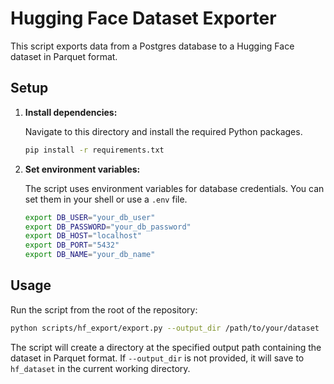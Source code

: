 # Hugging Face Dataset Exporter

This script exports data from a Postgres database to a Hugging Face dataset in Parquet format.

## Setup

1.  **Install dependencies:**

    Navigate to this directory and install the required Python packages.

    ```bash
    pip install -r requirements.txt
    ```

2.  **Set environment variables:**

    The script uses environment variables for database credentials. You can set them in your shell or use a `.env` file.

    ```bash
    export DB_USER="your_db_user"
    export DB_PASSWORD="your_db_password"
    export DB_HOST="localhost"
    export DB_PORT="5432"
    export DB_NAME="your_db_name"
    ```

## Usage

Run the script from the root of the repository:

```bash
python scripts/hf_export/export.py --output_dir /path/to/your/dataset
```

The script will create a directory at the specified output path containing the dataset in Parquet format. If `--output_dir` is not provided, it will save to `hf_dataset` in the current working directory. 